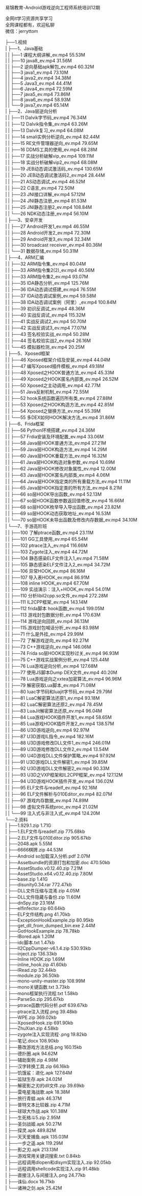 易锦教育-Android游戏逆向工程师系统培训12期

全网it学习资源共享学习<br>全网课程都有，欢迎私聊<br>微信：jerryttom<br>

├──1.视频<br> | ├──1、Java基础<br> | | ├──1 课程大纲讲解_ev.mp4 55.53M<br> | | ├──10 java8_ev.mp4 31.56M<br> | | ├──2 逆向基础apk解包_ev.mp4 60.32M<br> | | ├──3 java1_ev.mp4 73.10M<br> | | ├──4 java2_ev.mp4 34.38M<br> | | ├──5 Java3_ev.mp4 44.41M<br> | | ├──6 Java4_ev.mp4 72.59M<br> | | ├──7 java5_ev.mp4 73.86M<br> | | ├──8 java6_ev.mp4 58.93M<br> | | └──9 java7_ev.mp4 65.14M<br> | ├──2、Java层逆向分析<br> | | ├──11 Dalvik字节码_ev.mp4 76.34M<br> | | ├──12 Dalvik指令集_ev.mp4 63.26M<br> | | ├──13 Dalvik复习_ev.mp4 64.08M<br> | | ├──14 smali实例分析逆向_ev.mp4 82.44M<br> | | ├──15 RE文件管理器逆向_ev.mp4 79.65M<br> | | ├──16 DDMS工具的使用_ev.mp4 68.28M<br> | | ├──17 实战分析破解vip_ev.mp4 109.11M<br> | | ├──18 实战分析破解vip2_ev.mp4 68.08M<br> | | ├──19 JEB动态调试激活码_ev.mp4 130.65M<br> | | ├──20 JEB动态调试激活码2_ev.mp4 28.44M<br> | | ├──21 AS动态调试_ev.mp4 46.52M<br> | | ├──22 C语言_ev.mp4 72.50M<br> | | ├──23 JNI接口详解_ev.mp4 57.12M<br> | | ├──24 JNI静态注册_ev.mp4 81.53M<br> | | ├──25 JNI静态注册2_ev.mp4 108.84M<br> | | └──26 NDK动态注册_ev.mp4 56.10M<br> | ├──3、安卓开发<br> | | ├──27 Android开发1_ev.mp4 46.55M<br> | | ├──28 Android开发2_ev.mp4 72.30M<br> | | ├──29 Android开发3_ev.mp4 32.34M<br> | | ├──30 broadcast receiver_ev.mp4 80.36M<br> | | └──31 数据存储_ev.mp4 50.31M<br> | ├──4、ARM汇编<br> | | ├──32 ARM指令集_ev.mp4 80.04M<br> | | ├──33 ARM指令集2(2)_ev.mp4 40.56M<br> | | ├──33 ARM指令集2_ev.mp4 93.07M<br> | | ├──35 IDA静态分析_ev.mp4 125.76M<br> | | ├──36 IDA动态调试搭建_ev.mp4 76.55M<br> | | ├──37 IDA动态调试案例_ev.mp4 59.58M<br> | | ├──38 IDA动态调试案例（阿里）_ev.mp4 100.84M<br> | | ├──39 初识反调试_ev.mp4 48.36M<br> | | ├──40 实战反调试_ev.mp4 115.32M<br> | | ├──41 实战反调试2_ev.mp4 50.70M<br> | | ├──42 实战反调试3_ev.mp4 77.07M<br> | | ├──43 签名校验实战_ev.mp4 50.28M<br> | | ├──44 签名校验实战2_ev.mp4 26.16M<br> | | └──45 模拟器检测_ev.mp4 20.25M<br> | ├──5、Xposed框架<br> | | ├──46 Xposed框架介绍及安装_ev.mp4 44.04M<br> | | ├──47 编写Xposed插件模板_ev.mp4 49.18M<br> | | ├──48 Xposed之HOOK普通方法_ev.mp4 45.33M<br> | | ├──49 Xposed之HOOK匿名内部类_ev.mp4 26.52M<br> | | ├──50 Xposed之主动调用_ev.mp4 42.77M<br> | | ├──51 Java反射机制_ev.mp4 72.55M<br> | | ├──52 hook系统函数遍历所有类_ev.mp4 27.88M<br> | | ├──53 Xposed之HOOK构造方法_ev.mp4 42.85M<br> | | ├──54 Xposed之替换方法_ev.mp4 55.39M<br> | | └──55 多DEX如何HOOK解决方法_ev.mp4 31.86M<br> | ├──6、Frida框架<br> | | ├──56 Python环境搭建_ev.mp4 24.36M<br> | | ├──57 Frdia安装及环境配置_ev.mp4 33.06M<br> | | ├──58 Java层HOOK普通方法_ev.mp4 27.21M<br> | | ├──59 Java层HOOK构造方法_ev.mp4 14.29M<br> | | ├──60 Java层HOOK重载方法_ev.mp4 16.32M<br> | | ├──61 Java层HOOK构造对象参数_ev.mp4 10.69M<br> | | ├──62 Java层HOOK修改对象属性_ev.mp4 12.00M<br> | | ├──63 Java层HOOK匿名内部类_ev.mp4 4.06M<br> | | ├──64 Java层HOOK指定类的所有重载方法_ev.mp4 11.11M<br> | | ├──65 Java层HOOK指定类的所有方法_ev.mp4 8.21M<br> | | ├──66 so层HOOK导出函数_ev.mp4 52.13M<br> | | ├──67 so层HOOK函数参数返回值修改_ev.mp4 16.66M<br> | | ├──68 so层HOOK枚举导入导出函数_ev.mp4 23.82M<br> | | ├──69 so层HOOK动态获取地址_ev.mp4 16.53M<br> | | └──70 so层HOOK未导出函数及修改内存数据_ev.mp4 34.10M<br> | └──7、手游高阶班<br> | | ├──100 了解ptrace函数_ev.mp4 23.11M<br> | | ├──101 GG工具使用_ev.mp4 65.54M<br> | | ├──102 ptrace注入_ev.mp4 116.66M<br> | | ├──103 Zygote注入_ev.mp4 44.72M<br> | | ├──104 静态感染ELF文件注入1_ev.mp4 71.58M<br> | | ├──105 静态感染ELF文件注入2_ev.mp4 34.72M<br> | | ├──106 异常HOOK_ev.mp4 86.16M<br> | | ├──107 导入表HOOK_ev.mp4 86.91M<br> | | ├──108 inline HOOK_ev.mp4 67.70M<br> | | ├──109 实战演示：注入+HOOK_ev.mp4 54.01M<br> | | ├──110 分析libil2cpp.so文件_ev.mp4 272.28M<br> | | ├──111 IL2CPP框架_ev.mp4 143.14M<br> | | ├──112 frida脚本 hook函数_ev.mp4 199.05M<br> | | ├──113 游戏封包数据分析_ev.mp4 170.63M<br> | | ├──114 游戏逆向回顾_ev.mp4 36.13M<br> | | ├──115.游戏封包喊话分析_ev.mp4 83.98M<br> | | ├──71 什么是外挂_ev.mp4 29.99M<br> | | ├──72 了解游戏逆向_ev.mp4 92.27M<br> | | ├──73 C++游戏逆向_ev.mp4 146.06M<br> | | ├──74 Frida so层HOOK实现秒过关_ev.mp4 96.93M<br> | | ├──75 C++游戏实战案例分析_ev.mp4 125.44M<br> | | ├──76 Lua游戏逆向分析_ev.mp4 127.68M<br> | | ├──77 使用JS脚本Dump DEX文件_ev.mp4 40.20M<br> | | ├──78 Lua游戏逆向之xxtea加密算法_ev.mp4 96.96M<br> | | ├──79 解密获取Lua脚本_ev.mp4 71.08M<br> | | ├──80 luac字节码和luajit字节码_ev.mp4 29.79M<br> | | ├──81 LuaC解密算法还原1_ev.mp4 93.18M<br> | | ├──82 LuaC解密算法还原2_ev.mp4 78.45M<br> | | ├──83 LuaJit解密算法还原_ev.mp4 96.04M<br> | | ├──84 Lua游戏HOOK插件开发1_ev.mp4 58.65M<br> | | ├──85 Lua游戏HOOK插件开发2_ev.mp4 138.57M<br> | | ├──86 U3D游戏逆向_ev.mp4 92.97M<br> | | ├──87 U3D游戏IL指令_ev.mp4 182.16M<br> | | ├──88 U3D游戏修改DLL文件1_ev.mp4 246.01M<br> | | ├──89 U3D游戏修改DLL文件2_ev.mp4 13.54M<br> | | ├──90 U4D游戏DLL文件保护策略_ev.mp4 97.92M<br> | | ├──91 U3D游戏DLL文件解密1_ev.mp4 39.85M<br> | | ├──92 U3D游戏DLL文件解密2_ev.mp4 90.33M<br> | | ├──93 U3D之VXP框架和IL2CPP框架_ev.mp4 127.12M<br> | | ├──94 U3D游戏HOOK插件开发_ev.mp4 136.02M<br> | | ├──95 ELF文件与readelf_ev.mp4 92.16M<br> | | ├──96 ELF文件解析与010Editor_ev.mp4 82.07M<br> | | ├──97 游戏内存数据_ev.mp4 74.89M<br> | | ├──98 虚拟文件系统proc_ev.mp4 21.02M<br> | | └──99 注入式与非注入式_ev.mp4 124.20M<br> └──2.资料<br> | ├──1.929.1.zip 1.71G<br> | ├──1.ELF文件与readelf.zip 775.68kb<br> | ├──2.ELF文件与010Editor.zip 905.67kb<br> | ├──2048.apk 5.55M<br> | ├──6666棋牌.zip 44.53M<br> | ├──Android so加载深入分析.pdf 2.07M<br> | ├──Assetbundle的资源打包和加密.doc 470.50kb<br> | ├──AssetStudio.v0.12.40.zip 7.21M<br> | ├──AssetStudio.x64.v0.12.40.zip 7.80M<br> | ├──base.zip 1.41G<br> | ├──disunity0.34.rar 772.47kb<br> | ├──DLL文件压缩与混淆.zip 4.05M<br> | ├──DLL文件隐藏与备份.zip 11.60M<br> | ├──dnSpy.zip 23.16M<br> | ├──elfinfector.zip 60.64kb<br> | ├──ELF文件结构.png 41.70kb<br> | ├──ExceptionHookExample.zip 80.95kb<br> | ├──get_dll_from_dumped_bin.exe 2.44M<br> | ├──GotHookExample.zip 78.78kb<br> | ├──IBored.apk 1.20M<br> | ├──idc脚本.txt 1.47kb<br> | ├──Il2CppDumper-v6.1.4.zip 530.93kb<br> | ├──inject.zip 136.33kb<br> | ├──Inline HOOK.zip 1.69M<br> | ├──inline_hook.zip 41.60kb<br> | ├──IRead.zip 32.44kb<br> | ├──module.zip 36.50kb<br> | ├──mono-unity-master.zip 108.99M<br> | ├──mono关键函数.txt 3.73kb<br> | ├──mono框架执行流程.txt 1.58kb<br> | ├──ParseSo.zip 295.67kb<br> | ├──ptrace函数代码分析.pdf 639.67kb<br> | ├──ptrace注入流程.png 39.48kb<br> | ├──WPE.zip 369.02kb<br> | ├──XposedHook.zip 691.90kb<br> | ├──ZhuXian.zip 4.58kb<br> | ├──zygote注入实现流程·.png 19.82kb<br> | ├──笔记.docx 108.90kb<br> | ├──篡改游戏方法总结.png 160.15kb<br> | ├──德扑圈.apk 94.62M<br> | ├──辅助案例.zip 4.98M<br> | ├──汉字转换工具.zip 66.16kb<br> | ├──饥饿鲨：进化.apk 127.64M<br> | ├──监狱生存.apk 24.02M<br> | ├──解密影之刃的dll文件.zip 39.69kb<br> | ├──雷电星海战歌.apk 18.38M<br> | ├──旅行青蛙.apk 46.37M<br> | ├──普特文本比较器.zip 4.71M<br> | ├──球球大作战.apk 101.38M<br> | ├──生死格斗5.zip 2.95M<br> | ├──圣剑战姬.apk 50.27M<br> | ├──探灵.apk 489.82M<br> | ├──天天爱捕鱼.apk 135.03M<br> | ├──一步之遥.apk 119.29M<br> | ├──影之刃.apk 213.13M<br> | ├──游戏常用关键词搜索.txt 0.84kb<br> | ├──远程调用dlopen和dlsym实现注入.zip 92.05kb<br> | ├──远程调用shellcode实现注入.zip 91.48kb<br> | ├──直接注入与间接注入.png 24.77kb<br> | ├──诛仙.docx 16.71kb<br> | └──诸神之剑.apk 25.42M
